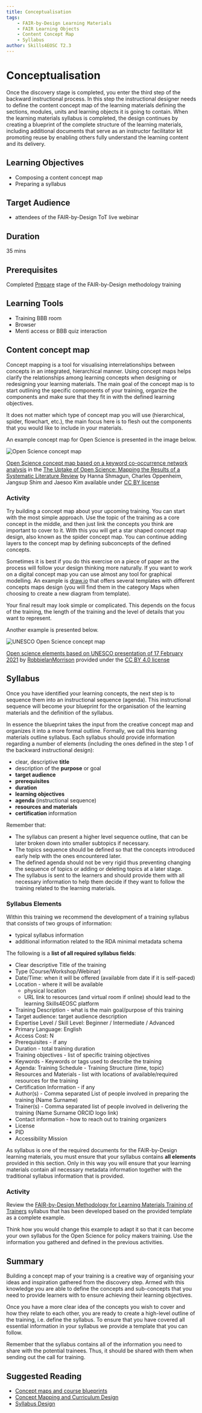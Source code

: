 ```yaml
---
title: Conceptualisation
tags: 
    - FAIR-by-Design Learning Materials
    - FAIR Learning Objects
    - Content Concept Map
    - Syllabus
author: Skills4EOSC T2.3
---
```


# Conceptualisation

Once the discovery stage is completed, you enter the third step of the backward instructional process. In this step the instructional designer needs to define the content concept map of the learning materials defining the sections, modules, units and learning objects it is going to contain. When the learning materials syllabus is completed, the design continues by creating a blueprint of the complete structure of the learning materials, including additional documents that serve as an instructor facilitator kit promoting reuse by enabling others fully understand the learning content and its delivery.

## Learning Objectives

- Composing a content concept map
- Preparing a syllabus

## Target Audience

- attendees of the FAIR-by-Design ToT live webinar

## Duration

35 mins

## Prerequisites

Completed [Prepare](../../Stage%201%20–%20Prepare/01-FAIR%20skills%20&%20principles/01-FAIR%20skills%20&%20principles.md) stage of the FAIR-by-Design methodology training

## Learning Tools

- Training BBB room
- Browser
- Menti access or BBB quiz interaction

## Content concept map

Concept mapping is a tool for visualising interrelationships between concepts in an integrated, hierarchical manner. Using concept maps helps clarify the relationships among learning concepts when designing or redesigning your learning materials. The main goal of the concept map is to start outlining the specific components of your training, organize the components and make sure that they fit in with the defined learning objectives.

It does not matter which type of concept map you will use (hierarchical, spider, flowchart, etc.), the main focus here is to flesh out the components that you would like to include in your materials. 

An example concept map for Open Science is presented in the image below.

![Open Science concept map](./attachments/OS_concept_map.png)

[Open Science concept map based on a keyword co-occurrence network analysis](https://www.researchgate.net/publication/343663327_The_Uptake_of_Open_Science_Mapping_the_Results_of_a_Systematic_Literature_Review/figures?lo=2) in the [The Uptake of Open Science: Mapping the Results of a Systematic Literature Review](http://dx.doi.org/10.1051/itmconf/20203301001) by Hanna Shmagun, Charles Oppenheim, Jangsup Shim and Jaesoo Kim available under [CC BY license](http://creativecommons.org/licenses/by/)

### Activity

Try building a concept map about your upcoming training. You can start with the most simple approach. Use the topic of the training as a core concept in the middle, and then just link the concepts you think are important to cover to it. With this you will get a star shaped concept map design, also known as the spider concept map. You can continue adding layers to the concept map by defining subconcepts of the defined concepts. 

Sometimes it is best if you do this exercise on a piece of paper as the process will follow your design thinking more naturally. If you want to work on a digital concept map you can use almost any tool for graphical modelling. An example is [draw.io](http://draw.io/) that offers several templates with different concepts maps design (you will find them in the category Maps when choosing to create a new diagram from template).

Your final result may look simple or complicated. This depends on the focus of the training, the length of the training and the level of details that you want to represent.

Another example is presented below.

![UNESCO Open Science concept map](./attachments/Osc2021-unesco-open-science-no-gray.png)

[Open science elements based on UNESCO presentation of 17 February 2021](https://commons.wikimedia.org/wiki/File:Osc2021-unesco-open-science-no-gray.png) by [RobbieIanMorrison](https://commons.wikimedia.org/wiki/User:RobbieIanMorrison) provided under the [CC BY 4.0 license](https://creativecommons.org/licenses/by/4.0/deed.en)

## Syllabus 

Once you have identified your learning concepts, the next step is to sequence them into an instructional sequence (agenda). This instructional sequence will become your blueprint for the organisation of the learning materials and the definition of the syllabus.

In essence the blueprint takes the input from the creative concept map and organizes it into a more formal outline. Formally, we call this learning materials outline syllabus. Each syllabus should provide information regarding a number of elements (including the ones defined in the step 1 of the backward instructional design):

- clear, descriptive **title** 
- description of the **purpose** or goal 
- **target audience**
- **prerequisites**
- **duration**
- **learning objectives**
- **agenda** (instructional sequence)
- **resources and materials**
- **certification** information

Remember that:

- The syllabus can present a higher level sequence outline, that can be later broken down into smaller subtopics if necessary.
- The topics sequence should be defined so that the concepts introduced early help with the ones encountered later. 
- The defined agenda should not be very rigid thus preventing changing the sequence of topics or adding or deleting topics at a later stage.
- The syllabus is sent to the learners and should provide them with all necessary information to help them decide if they want to follow the training related to the learning materials.

### Syllabus Elements

Within this training we recommend the development of a training syllabus that consists of two groups of information:

- typical syllabus information
- additional information related to the RDA minimal metadata schema

The following is a **list of all required syllabus fields**:

- Clear descriptive Title of the training 
- Type (Course/Workshop/Webinar)
- Date/Time: when it will be offered (available from date if it is self-paced)
- Location - where it will be available
    - physical location
    - URL link to resources (and virtual room if online) should lead to the learning Skills4EOSC platform
- Training Description - what is the main goal/purpose of this training
- Target audience: target audience description 
- Expertise Level / Skill Level: Beginner / Intermediate / Advanced
- Primary Language: English
- Access Cost: N 
- Prerequisites - if any
- Duration - total training duration
- Training objectives - list of specific training objectives
- Keywords - Keywords or tags used to describe the training
- Agenda: Training Schedule - Training Structure  (time, topic)
- Resources and Materials - list with locations of available/required resources for the training
- Certification Information - if any
- Author(s) - Comma separated List of people involved in preparing the training (Name Surname)
- Trainer(s) - Comma separated list of people involved in delivering the training (Name Surname ORCID logo link)
- Contact information - how to reach out to training organizers
- License
- PID
- Accessibility Mission

As syllabus is one of the required documents for the FAIR-by-Design learning materials, you must ensure that your syllabus contains **all elements** provided in this section. Only in this way you will ensure that your learning materials contain all necessary metadata information together with the traditional syllabus information that is provided.

### Activity

Review the [FAIR-by-Design Methodology for Learning Materials Training of Trainers](https://fair-by-design-methodology.github.io/FAIR-by-Design_ToT/latest/) syllabus that has been developed based on the provided template as a complete example.

Think how you would change this example to adapt it so that it can become your own syllabus for the Open Science for policy makers training. Use the information you gathered and defined in the previous activities.

## Summary

Building a concept map of your training is a creative way of organising your ideas and inspiration gathered from the discovery step. Armed with this knowledge you are able to define the concepts and sub-concepts that you need to provide learners with to ensure achieving their learning objectives. 

Once you have a more clear idea of the concepts you wish to cover and how they relate to each other, you are ready to create a high-level outline of the training, i.e. define the syllabus. To ensure that you have covered all essential information in your syllabus we provide a template that you can follow.

Remember that the syllabus contains all of the information you need to share with the potential trainees. Thus, it should be shared with them when sending out the call for training. 


## Suggested Reading

- [Concept maps and course blueprints](https://www.uvic.ca/til/onlinelearning/home/for_instructors/concepts_maps_and_course_blueprints/index.php)
- [Concept Mapping and Curriculum Design](https://www.utc.edu/academic-affairs/walker-center-for-teaching-and-learning/teaching-resources/pedagogical-strategies-and-techniques/concept-mapping-and-curriculum-design)
- [Syllabus Design](https://poorvucenter.yale.edu/SyllabusDesign)
